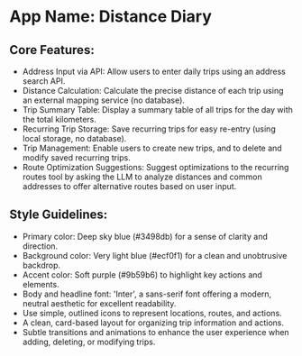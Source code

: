 # **App Name**: Distance Diary

## Core Features:

- Address Input via API: Allow users to enter daily trips using an address search API.
- Distance Calculation: Calculate the precise distance of each trip using an external mapping service (no database).
- Trip Summary Table: Display a summary table of all trips for the day with the total kilometers.
- Recurring Trip Storage: Save recurring trips for easy re-entry (using local storage, no database).
- Trip Management: Enable users to create new trips, and to delete and modify saved recurring trips.
- Route Optimization Suggestions: Suggest optimizations to the recurring routes tool by asking the LLM to analyze distances and common addresses to offer alternative routes based on user input.

## Style Guidelines:

- Primary color: Deep sky blue (#3498db) for a sense of clarity and direction.
- Background color: Very light blue (#ecf0f1) for a clean and unobtrusive backdrop.
- Accent color: Soft purple (#9b59b6) to highlight key actions and elements.
- Body and headline font: 'Inter', a sans-serif font offering a modern, neutral aesthetic for excellent readability.
- Use simple, outlined icons to represent locations, routes, and actions.
- A clean, card-based layout for organizing trip information and actions.
- Subtle transitions and animations to enhance the user experience when adding, deleting, or modifying trips.